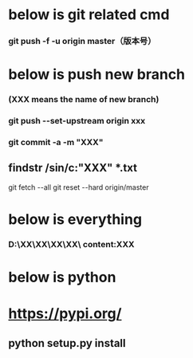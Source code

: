 # below is git related cmd
### git push -f -u origin master（版本号）
# below is push new branch
### (XXX means the name of new branch)
### git push --set-upstream origin xxx
### git commit -a -m "XXX"
## findstr /sin/c:"XXX" *.txt
git fetch --all
git reset --hard origin/master
# below is everything 
### D:\XX\XX\XX\XX\ content:XXX

# below is python
# https://pypi.org/
## python setup.py install
